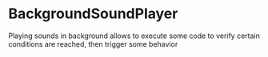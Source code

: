 # BackgroundSoundPlayer
Playing sounds in background allows to execute some code to verify certain conditions are reached, then trigger some behavior
